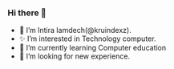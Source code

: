 ### Hi there 👋
- 🎀 I’m Intira Iamdech(@kruindexz). 
- ✨ I’m interested in Technology computer.
- 🚀 I’m currently learning Computer education
- 🛵 I’m looking for new experience.

<!--
**KruIndexz/KruIndexz** is a ✨ _special_ ✨ repository because its `README.md` (this file) appears on your GitHub profile.

Here are some ideas to get you started:

- 🔭 I’m currently working on ...
- 🌱 I’m currently learning ...
- 👯 I’m looking to collaborate on ...
- 🤔 I’m looking for help with ...
- 💬 Ask me about ...
- 📫 How to reach me: ...
- 😄 Pronouns: ...
- ⚡ Fun fact: ...
-->
